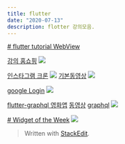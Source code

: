 ```yaml
---
title: flutter 
date: "2020-07-13"
description: flotter 강의모음.
---
```

[# flutter tutorial WebView](https://www.youtube.com/watch?v=tCBOBf6S5hQ&list=PLIKnSA4GMR4NXpNdCtJOL0BhWcxX_BBHJ&index=41&t=0s)


[강의 홈쇼핑](https://www.youtube.com/watch?v=32RI0qUnTzQ&list=PLmnT6naTGy2SC82FMSCrvZNogg5T1H7iF&index=11)
![](https://i.ibb.co/jJ9vkTD/flutter-11.png)

[인스타그램 크론](https://www.inflearn.com/course/flutter-netflix-clone-app/lecture/37786)
![](https://i.ibb.co/7NnM30q/Screen-Shot-2020-07-13-at-11-28-00-AM.png)
[기본동영상](https://www.youtube.com/watch?v=uq7e386eG4Y&list=PLybADvIp2cxgYovNF3r16TZjFD-4mcyMD)
![](https://i.ibb.co/DzGsjsX/Screen-Shot-2020-07-13-at-10-55-12-AM.png)

[google Login](https://fkkmemi.github.io/ff/ff-001/)
![](https://i.ibb.co/mDR6ZfN/Screen-Shot-2020-07-13-at-11-00-01-AM.png )



[flutter-graphql 영화앱](https://m.blog.naver.com/ljk041180/221692569263)
[동영상](https://www.youtube.com/watch?v=f6jdoEtZt_o)
[graphql](https://countries.trevorblades.com/)
![](https://mblogthumb-phinf.pstatic.net/MjAxOTEwMzBfMzcg/MDAxNTcyMzYxNDY5Njk0.rEOgcqKNxxBwlIvOWifzFKV1nlqPKd3g1mnOa2VQYFog.hr9yypFSUMkqslwsRWkItyuovfPL82bdH8W0XIbr3gAg.PNG.ljk041180/flutter_graphql.png?type=w800 )

[# Widget of the Week](https://www.youtube.com/watch?v=b_sQ9bMltGU&list=PLjxrf2q8roU23XGwz3Km7sQZFTdB996iG)
![](https://i.ibb.co/NpHd5RY/Screen-Shot-2020-07-16-at-12-37-28-AM.png)


> Written with [StackEdit](https://stackedit.io/).
<!--stackedit_data:
eyJoaXN0b3J5IjpbMTY3MTA0NjIwNSwzNjAyMzgyMjQsMTEzNT
E0MjA5OSwzMTgzMjEzNjAsMjEzNzA4OTU2NiwtMTQwOTI0MDcy
LC0xMDgxMjYzNDI3LDExODEzMjM2NTNdfQ==
-->